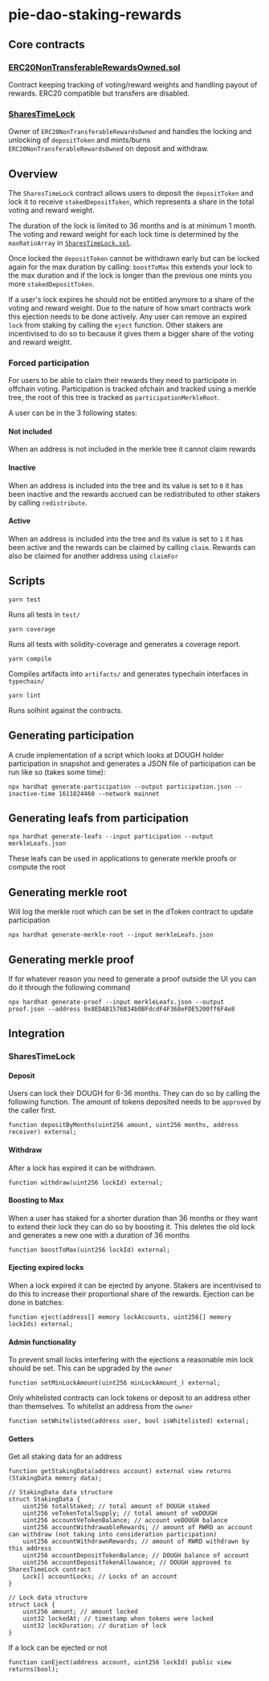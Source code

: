 # pie-dao-staking-rewards

## Core contracts
 
### [ERC20NonTransferableRewardsOwned.sol](contracts/ERC20NonTransferableRewardsOwned.sol)

Contract keeping tracking of voting/reward weights and handling payout of rewards. ERC20 compatible but transfers are disabled.

### [SharesTimeLock](contracts/SharesTimeLock.sol)

Owner of `ERC20NonTransferableRewardsOwned` and handles the locking and unlocking of `depositToken` and mints/burns `ERC20NonTransferableRewardsOwned` on deposit and withdraw.

## Overview

The `SharesTimeLock` contract allows users to deposit the `depositToken` and lock it to receive `stakedDepositToken`, which represents a share in the total voting and reward weight.

The duration of the lock is limited to 36 months and is at minimum 1 month. The voting and reward weight for each lock time is determined by the `maxRatioArray` in [`SharesTimeLock.sol`]("contracts/SharesTimeLock.sol").

Once locked the `depositToken` cannot be withdrawn early but can be locked again for the max duration by calling: `boostToMax` this extends your lock to the max duration and if the lock is longer than the previous one mints you more `stakedDepositToken`.

If a user's lock expires he should not be entitled anymore to a share of the voting and reward weight. Due to the nature of how smart contracts work this ejection needs to be done actively. Any user can remove an expired `lock` from staking by calling the `eject` function. Other stakers are incentivised to do so to because it gives them a bigger share of the voting and reward weight.

### Forced participation

For users to be able to claim their rewards they need to participate in offchain voting. Participation is tracked ofchain and tracked using a merkle tree, the root of this tree is tracked as `participationMerkleRoot`.

A user can be in the 3 following states:

#### Not included

When an address is not included in the merkle tree it cannot claim rewards

#### Inactive

When an address is included into the tree and its value is set to `0` it has been inactive and the rewards accrued can be redistributed to other stakers by calling `redistribute`.

#### Active

When an address is included into the tree and its value is set to `1` it has been active and the rewards can be claimed by calling ``claim``. Rewards can also be claimed for another address using ``claimFor``

## Scripts

`yarn test`

Runs all tests in `test/`

`yarn coverage`

Runs all tests with solidity-coverage and generates a coverage report.

`yarn compile`

Compiles artifacts into `artifacts/` and generates typechain interfaces in `typechain/`

`yarn lint`

Runs solhint against the contracts.


## Generating participation

A crude implementation of a script which looks at DOUGH holder participation in snapshot and generates a JSON file of participation can be run like so (takes some time):

```
npx hardhat generate-participation --output participation.json --inactive-time 1611824460 --network mainnet
```

## Generating leafs from participation

```
npx hardhat generate-leafs --input participation --output merkleLeafs.json
```

These leafs can be used in applications to generate merkle proofs or compute the root

## Generating merkle root

Will log the merkle root which can be set in the dToken contract to update participation

```
npx hardhat generate-merkle-root --input merkleLeafs.json
```

## Generating merkle proof

If for whatever reason you need to generate a proof outside the UI you can do it through the following command

```
npx hardhat generate-proof --input merkleLeafs.json --output proof.json --address 0x8EDAB1576B34b0BFdcdF4F368eFDE5200ff6F4e8
```


## Integration

### SharesTimeLock

#### Deposit

Users can lock their DOUGH for 6-36 months. They can do so by calling the following function. The amount of tokens deposited needs to be ``approved`` by the caller first.

```solidity
function depositByMonths(uint256 amount, uint256 months, address receiver) external;
```

#### Withdraw

After a lock has expired it can be withdrawn.

```solidity
function withdraw(uint256 lockId) external;
```

#### Boosting to Max

When a user has staked for a shorter duration than 36 months or they want to extend their lock they can do so by boosting it.
This deletes the old lock and generates a new one with a duration of 36 months

```solidity
function boostToMax(uint256 lockId) external;
```

#### Ejecting expired locks

When a lock expired it can be ejected by anyone. Stakers are incentivised to do this to increase their proportional share of the rewards. Ejection can be done in batches:

```solidity
function eject(address[] memory lockAccounts, uint256[] memory lockIds) external;
```

#### Admin functionality

To prevent small locks interfering with the ejections a reasonable min lock should be set. This can be upgraded by the ``owner``

```solidity
function setMinLockAmount(uint256 minLockAmount_) external;
```

Only whitelisted contracts can lock tokens or deposit to an address other than themselves. To whitelist an address from the ``owner``

```solidity
function setWhitelisted(address user, bool isWhitelisted) external;
```


#### Getters

Get all staking data for an address


```solidity
function getStakingData(address account) external view returns (StakingData memory data);

// StakingData data structure
struct StakingData {
    uint256 totalStaked; // total amount of DOUGH staked
    uint256 veTokenTotalSupply; // total amount of veDOUGH
    uint256 accountVeTokenBalance; // account veDOUGH balance
    uint256 accountWithdrawableRewards; // amount of RWRD an account can withdraw (not taking into consideration participation)
    uint256 accountWithdrawnRewards; // amount of RWRD withdrawn by this address
    uint256 accountDepositTokenBalance; // DOUGH balance of account
    uint256 accountDepositTokenAllowance; // DOUGH approved to SharesTimeLock contract
    Lock[] accountLocks; // Locks of an account
}

// Lock data structure
struct Lock {
    uint256 amount; // amount locked
    uint32 lockedAt; // timestamp when tokens were locked
    uint32 lockDuration; // duration of lock
}
```

If a lock can be ejected or not

```solidity
function canEject(address account, uint256 lockId) public view returns(bool);
```
